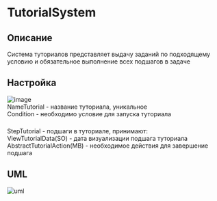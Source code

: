 # TutorialSystem
## Описание
Система туториалов представляет выдачу заданий по подходящему условию и обязательное выполнение всех подшагов в задаче  
## Настройка
![image](https://user-images.githubusercontent.com/79191549/194696120-22096d05-2c8d-417d-9ccf-9992ab37a495.png)  
NameTutorial - название туториала, уникальное  
Condition - необходимо условие для запуска туториала  
###
StepTutorial - подшаги в туториале, принимают:  
ViewTutorialData(SO) - дата визуализации подшага туториала  
AbstractTutorialAction(MB) - необходимое действия для завершение подшага  

## UML
![uml](https://user-images.githubusercontent.com/79191549/194694428-99ab441d-e183-4ffa-85d3-08f721ee6914.png)
